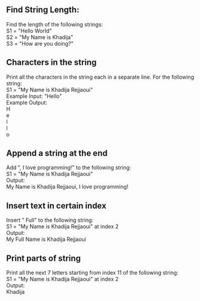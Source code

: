 ## Find String Length:

Find the length of the following strings:
<br> S1 = "Hello World"
<br> S2 = "My Name is Khadija"
<br> S3 = "How are you doing?"

## Characters in the string

Print all the characters in the string each in a separate line. For the following string:
<br> S1 = "My Name is Khadija Rejjaoui"
<br> Example Input: "Hello"
<br> Example Output:
<br> H
<br> e
<br> l
<br> l
<br> o

## Append a string at the end

Add ", I love programming!" to the following string:
<br> S1 = "My Name is Khadija Rejjaoui"
<br> Output:
<br> My Name is Khadija Rejjaoui, I love programming!

## Insert text in certain index

Insert " Full" to the following string:
<br> S1 = "My Name is Khadija Rejjaoui" at index 2
<br> Output:
<br> My Full Name is Khadija Rejjaoui

## Print parts of string

Print all the next 7 letters starting from index 11 of the following string:
<br> S1 = "My Name is Khadija Rejjaoui" at index 2
<br> Output:
<br> Khadija
